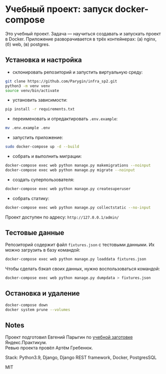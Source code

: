 # Учебный проект: запуск docker-compose
Это учебный проект. Задача — научиться создавать и запускать проект в Docker.
Приложение разворачивается в трёх контейнерах: (а) nginx, (б) web, (в) postgres.

## Установка и настройка
- склонировать репозиторий и запустить виртуальную среду:
```zsh
git clone https://github.com/Parygin/infra_sp2.git
python3 -m venv venv
source venv/bin/activate
```
- установить зависимости:
```zsh
pip install -r requirements.txt
```
- переименовать и отредактировать `.env.example`:
```zsh
mv .env.example .env
```
- запустить приложение:
```zsh
sudo docker-compose up -d --build
```
- собрать и выполнить миграции:
```zsh
docker-compose exec web python manage.py makemigrations --noinput
docker-compose exec web python manage.py migrate --noinput
```
- создать суперпользователя:
```zsh
docker-compose exec web python manage.py createsuperuser
```
- собрать статику:
```zsh
docker-compose exec web python manage.py collectstatic --no-input
```
Проект доступен по адресу: `http://127.0.0.1/admin/`


## Тестовые данные
Репозиторий содержит файл `fixtures.json` с тестовыми данными.
Их можно загрузить в базу командой:
```zsh
docker-compose exec web python manage.py loaddata fixtures.json
```
Чтобы сделать бэкап своих данных, нужно воспользоваться командой:
```zsh
docker-compose exec web python manage.py dumpdata > fixtures.json
```

## Остановка и удаление
```zsh
docker-compose down
docker system prune --volumes
```


## Notes
Проект подготовил Евгений Парыгин по 
[учебной заготовке](https://github.com/yandex-praktikum/infra_sp2) 
Яндекс.Практикум.  
Ревью проекта провёл Артём Гребенюк.  
  
Stack: Python3.9, Django, Django REST framework, Docker, PostgresSQL
  
MIT
